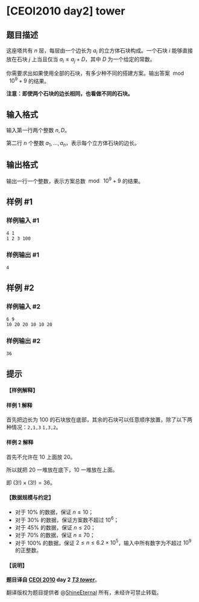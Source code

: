 # [CEOI2010 day2] tower

## 题目描述

这座塔共有 $n$ 层，每层由一个边长为 $a_i$ 的立方体石块构成。一个石块 $i$ 能够直接放在石块 $j$ 上当且仅当 $a_i  \leq a_j+D$，其中 $D$ 为一个给定的常数。

你需要求出如果使用全部的石块，有多少种不同的搭建方案。输出答案 $\bmod\ 10^9+9$ 的结果。

**注意：即使两个石块的边长相同，也看做不同的石块。**


## 输入格式

输入第一行两个整数 $n,D$。

第二行 $n$ 个整数 $a_1,\dots,a_n$，表示每个立方体石块的边长。 

## 输出格式

输出一行一个整数，表示方案总数 $\bmod\ 10^9+9$ 的结果。

## 样例 #1

### 样例输入 #1
```
4 1
1 2 3 100
```

### 样例输出 #1

```
4
```

## 样例 #2

### 样例输入 #2
```
6 9
10 20 20 10 10 20
```

### 样例输出 #2

```
36
```

## 提示

#### 【样例解释】

#### 样例 1 解释

首先把边长为 $100$ 的石块放在底部，其余的石块可以任意顺序放置，除了以下两种情况：`2,1,3` `1,3,2`。

#### 样例 2 解释

首先不允许在 $10$ 上面放 $20$。

所以就把 $20$ 一堆放在底下，$10$ 一堆放在上面。

即 $(3!)\times (3!)=36$。

#### 【数据规模与约定】

- 对于 $10\%$ 的数据，保证 $n\le 10$；
- 对于 $30\%$ 的数据，保证方案数不超过 $10^6$；
- 对于 $45\%$ 的数据，保证 $n\le 20$；
- 对于 $70\%$ 的数据，保证 $n\le 70$；
- 对于 $100\%$ 的数据，保证 $2\le n\le 6.2\times 10^5$，输入中所有数字为不超过 $10^9$ 的正整数。


#### 【说明】

**题目译自 [CEOI 2010](http://ceoi2010.ics.upjs.sk/Contest/Tasks) day 2 *[T3 tower](https://people.ksp.sk/~misof/ceoi2010/tow-eng.pdf)***。

翻译版权为题目提供者 @[ShineEternal](https://www.luogu.com.cn/user/45475) 所有，未经许可禁止转载。


